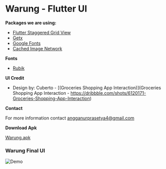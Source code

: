 # Warung - Flutter UI

**Packages we are using:**

- [Flutter Staggered Grid View](https://pub.dev/packages/flutter_staggered_grid_view)
- [Getx](https://pub.dev/packages/get)
- [Google Fonts](https://pub.dev/packages/google_fonts)
- [Cached Image Network](https://pub.dev/packages/cached_image_network)
    
**Fonts**

-  [Rubik](https://fonts.google.com/specimen/rubik)

**UI Credit**

- Design by:  Cuberto - [(Groceries Shopping App Interaction)](Groceries Shopping App Interaction - https://dribbble.com/shots/6120171-Groceries-Shopping-App-Interaction)

**Contact**

For more information contact angganurprasetya4@gmail.com

**Download Apk**

[Warung.apk](https://github.com/prasetyanurangga/warung/raw/main/warung.apk)

### Warung Final UI

![Demo](https://github.com/prasetyanurangga/warung/raw/main/warung_app.gif)

